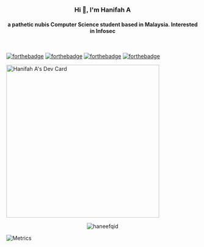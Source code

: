<h3 align="center">Hi 👋, I'm Hanifah A</h3>
<h4 align="center">a pathetic nubis Computer Science student based in Malaysia. Interested in Infosec</h4><br>


  [![forthebadge](https://forthebadge.com/images/badges/does-not-contain-msg.svg)](https://forthebadge.com)
  [![forthebadge](https://forthebadge.com/images/badges/for-you.svg)](https://forthebadge.com) 
  [![forthebadge](https://forthebadge.com/images/badges/not-a-bug-a-feature.svg)](https://forthebadge.com)
  [![forthebadge](https://forthebadge.com/images/badges/designed-in-etch-a-sketch.svg)](https://forthebadge.com)


 

<a href="https://app.daily.dev/hanifuh"><img src="https://api.daily.dev/devcards/0009e8fb64594d86a71ec0d919041981.png?r=tgi" width="400" alt="Hanifah A's Dev Card"/></a>
<br>

<p align="center"> <img src="https://komarev.com/ghpvc/?username=haneefqid&label=Profile%20views&color=0e75b6&style=flat" alt="haneefqid" /> </p>

![Metrics](https://metrics.lecoq.io/hanif-uh?template=classic&isocalendar=1&languages=1&introduction=1&stars=1&followup=1&isocalendar.duration=full-year&languages.limit=8&languages.sections=most-used&languages.colors=github&languages.threshold=0%25&languages.indepth=false&languages.recent.load=300&languages.recent.days=14&introduction.title=true&stars.limit=4&followup.sections=repositories&config.timezone=Asia%2FKuala_Lumpur)
